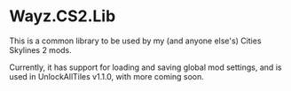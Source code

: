 # Wayz.CS2.Lib

This is a common library to be used by my (and anyone else's) Cities Skylines 2 mods.

Currently, it has support for loading and saving global mod settings, and is used in UnlockAllTiles v1.1.0, with more coming soon.
